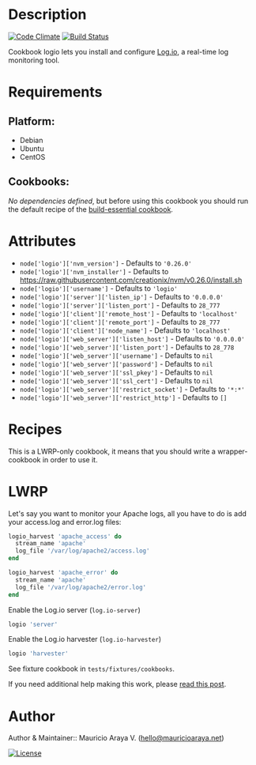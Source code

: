 # Description

[![Code Climate](https://codeclimate.com/github/CRDevOps/logio-cookbook/badges/gpa.svg)](https://codeclimate.com/github/CRDevOps/logio-cookbook)
[![Build Status](https://travis-ci.org/CRDevOps/logio-cookbook.svg?branch=master)](https://travis-ci.org/CRDevOps/logio-cookbook)

Cookbook logio lets you install and configure [Log.io](http://logio.org/), a real-time log monitoring tool.

# Requirements

## Platform:

* Debian
* Ubuntu
* CentOS



## Cookbooks:

*No dependencies defined*, but before using this cookbook you should run the default recipe of the [build-essential cookbook](https://supermarket.chef.io/cookbooks/build-essential).

# Attributes

* `node['logio']['nvm_version']` - Defaults to `'0.26.0'`
* `node['logio']['nvm_installer']` - Defaults to https://raw.githubusercontent.com/creationix/nvm/v0.26.0/install.sh
* `node['logio']['username']` - Defaults to `'logio'`
* `node['logio']['server']['listen_ip']` - Defaults to `'0.0.0.0'`
* `node['logio']['server']['listen_port']` - Defaults to `28_777`
* `node['logio']['client']['remote_host']` - Defaults to `'localhost'`
* `node['logio']['client']['remote_port']` - Defaults to `28_777`
* `node['logio']['client']['node_name']` - Defaults to `'localhost'`
* `node['logio']['web_server']['listen_host']` - Defaults to `'0.0.0.0'`
* `node['logio']['web_server']['listen_port']` - Defaults to `28_778`
* `node['logio']['web_server']['username']` - Defaults to `nil`
* `node['logio']['web_server']['password']` - Defaults to `nil`
* `node['logio']['web_server']['ssl_pkey']` - Defaults to `nil`
* `node['logio']['web_server']['ssl_cert']` - Defaults to `nil`
* `node['logio']['web_server']['restrict_socket']` - Defaults to `'*:*'`
* `node['logio']['web_server']['restrict_http']` - Defaults to `[]`


# Recipes

This is a LWRP-only cookbook, it means that you should write a wrapper-cookbook in order to use it.

# LWRP

Let's say you want to monitor your Apache logs, all you have to do is add your access.log and error.log files:

```ruby
logio_harvest 'apache_access' do
  stream_name 'apache'
  log_file '/var/log/apache2/access.log'
end
```

```ruby
logio_harvest 'apache_error' do
  stream_name 'apache'
  log_file '/var/log/apache2/error.log'
end
```

Enable the Log.io server (`log.io-server`)

```ruby
logio 'server'
```

Enable the Log.io harvester (`log.io-harvester`)

```ruby
logio 'harvester'
```

See fixture cookbook in `tests/fixtures/cookbooks`.

If you need additional help making this work, please [read this post](http://mauricioaraya.net/).

# Author

Author & Maintainer:: Mauricio Araya V. (<hello@mauricioaraya.net>)

[![License](http://img.shields.io/:license-mit-blue.svg)](http://doge.mit-license.org)
